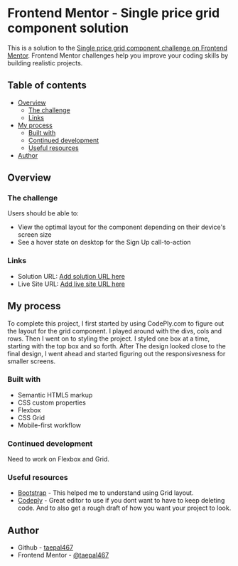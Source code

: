 # Frontend Mentor - Single price grid component solution

This is a solution to the [Single price grid component challenge on Frontend Mentor](https://www.frontendmentor.io/challenges/single-price-grid-component-5ce41129d0ff452fec5abbbc). Frontend Mentor challenges help you improve your coding skills by building realistic projects. 

## Table of contents

- [Overview](#overview)
  - [The challenge](#the-challenge)
  - [Links](#links)
- [My process](#my-process)
  - [Built with](#built-with)
  - [Continued development](#continued-development)
  - [Useful resources](#useful-resources)
- [Author](#author)


## Overview

### The challenge

Users should be able to:

- View the optimal layout for the component depending on their device's screen size
- See a hover state on desktop for the Sign Up call-to-action


### Links

- Solution URL: [Add solution URL here](https://your-solution-url.com)
- Live Site URL: [Add live site URL here](https://your-live-site-url.com)

## My process

To complete this project, I first started by using CodePly.com to figure out the layout for the grid component. I played around with the divs, cols and rows. Then I went on to styling the project. I styled one box at a time, starting with the top box and so forth. After The design looked close to the final design, I went ahead and started figuring out the responsivesness for smaller screens. 

### Built with

- Semantic HTML5 markup
- CSS custom properties
- Flexbox
- CSS Grid
- Mobile-first workflow

### Continued development

Need to work on Flexbox and Grid.

### Useful resources

- [Bootstrap](https://getbootstrap.com/docs/5.1/layout/grid/) - This helped me to understand using Grid layout.
- [Codeply](https://www.codeply.com/p?starter=Bootstrap%205) - Great editor to use if you dont want to have to keep deleting code. And to also get a rough draft of how you want your project to look.

## Author

- Github - [taepal467](https://github.com/taepal467)
- Frontend Mentor - [@taepal467](https://www.frontendmentor.io/profile/taepal467)



